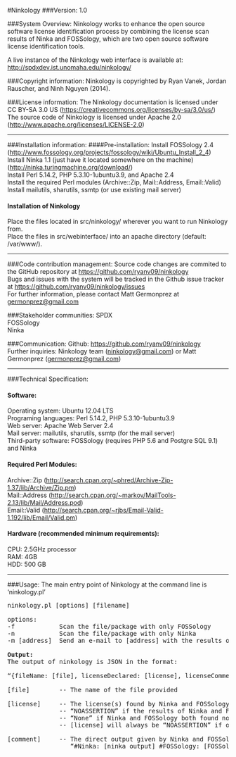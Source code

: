 #Ninkology
###Version:
1.0

###System Overview:
Ninkology works to enhance the open source software license identification process by combining the license scan results of Ninka and FOSSology, which are two open source software license identification tools.<br/>

A live instance of the Ninkology web interface is available at: http://spdxdev.ist.unomaha.edu/ninkology/<br/>

###Copyright information:
Ninkology is copyrighted by Ryan Vanek, Jordan Rauscher, and Ninh Nguyen (2014).<br/>

###License information:
The Ninkology documentation is licensed under CC BY-SA 3.0 US (https://creativecommons.org/licenses/by-sa/3.0/us/)<br/>
The source code of Ninkology is licensed under Apache 2.0 (http://www.apache.org/licenses/LICENSE-2.0)<br/>

-----------------------------------------------------------------------

###Installation information:
####Pre-installation:
Install FOSSology 2.4 (http://www.fossology.org/projects/fossology/wiki/Ubuntu_Install_2_4)<br/>
Install Ninka 1.1 (just have it located somewhere on the machine) (http://ninka.turingmachine.org/download/)<br/>
Install Perl 5.14.2, PHP 5.3.10-1ubuntu3.9, and Apache 2.4<br/>
Install the required Perl modules (Archive::Zip, Mail::Address, Email::Valid)<br/>
Install mailutils, sharutils, ssmtp (or use existing mail server)<br/>


#### Installation of Ninkology
Place the files located in src/ninkology/ wherever you want to run Ninkology from.<br/>
Place the files in src/webinterface/ into an apache directory (default: /var/www/).<br/>

-----------------------------------------------------------------------

###Code contribution management:
Source code changes are commited to the GitHub repository at https://github.com/ryanv09/ninkology <br/>
Bugs and issues with the system will be tracked in the Github issue tracker at https://github.com/ryanv09/ninkology/issues<br/>
For further information, please contact Matt Germonprez at germonprez@gmail.com<br/>

###Stakeholder communities:
SPDX<br/>
FOSSology<br/>
Ninka<br/>

###Communication:
Github: https://github.com/ryanv09/ninkology<br/>
Further inquiries: Ninkology team (ninkology@gmail.com) or Matt Germonprez (germonprez@gmail.com)<br/>

-----------------------------------------------------------------------

###Technical Specification:
#### Software:
Operating system: Ubuntu 12.04 LTS<br/>
Programing languages: Perl 5.14.2, PHP 5.3.10-1ubuntu3.9<br/>
Web server: Apache Web Server 2.4<br/>
Mail server: mailutils, sharutils, ssmtp (for the mail server)<br/>
Third-party software: FOSSology (requires PHP 5.6 and Postgre SQL 9.1) and Ninka<br/>


#### Required Perl Modules:
Archive::Zip (http://search.cpan.org/~phred/Archive-Zip-1.37/lib/Archive/Zip.pm)<br/>
Mail::Address (http://search.cpan.org/~markov/MailTools-2.13/lib/Mail/Address.pod)<br/>
Email::Valid (http://search.cpan.org/~rjbs/Email-Valid-1.192/lib/Email/Valid.pm)<br/>


#### Hardware (recommended minimum requirements):
CPU: 2.5GHz processor<br/>
RAM: 4GB<br/>
HDD: 500 GB<br/>

-----------------------------------------------------------------------

###Usage:
The main entry point of Ninkology at the command line is ‘ninkology.pl’
<pre>
ninkology.pl [options] [filename]

options:
-f            Scan the file/package with only FOSSology
-n            Scan the file/package with only Ninka
-m [address]  Send an e-mail to [address] with the results of the scan

<b>Output:</b>
The output of ninkology is JSON in the format:

“{fileName: [file], licenseDeclared: [license], licenseComment: [comment]}”

[file]        -- The name of the file provided

[license]     -- The license(s) found by Ninka and FOSSology if the results match.
              -- “NOASSERTION” if the results of Ninka and FOSSology did not match.
              -- “None” if Ninka and FOSSology both found no license information in the file.
              -- [license] will always be “NOASSERTION” if only one scan is used.
              
[comment]     -- The direct output given by Ninka and FOSSology in the form:
                 “#Ninka: [ninka_output] #FOSSology: [FOSSology_output]”
</pre>        


